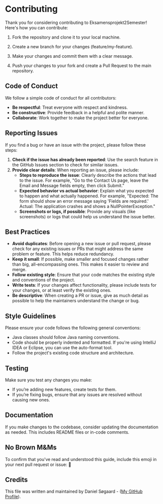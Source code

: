 # Contributing
Thank you for considering contributing to Eksamensprojekt2Semester! Here's how you can contribute:

1. Fork the repository and clone it to your local machine.

2. Create a new branch for your changes (feature/my-feature).

3. Make your changes and commit them with a clear message.

4. Push your changes to your fork and create a Pull Request to the main repository.

## Code of Conduct
We follow a simple code of conduct for all contributors:

- **Be respectful**: Treat everyone with respect and kindness.
- **Be constructive**: Provide feedback in a helpful and polite manner.
- **Collaborate**: Work together to make the project better for everyone.

## Reporting Issues
If you find a bug or have an issue with the project, please follow these steps:

1. **Check if the issue has already been reported**: Use the search feature in the GitHub Issues section to check for similar issues.
2. **Provide clear details**: When reporting an issue, please include:
   - **Steps to reproduce the issue**: Clearly describe the actions that lead to the issue. For example, "Go to the Contact Us page, leave the Email and Message fields empty, then click Submit."
   - **Expected behavior vs actual behavior**: Explain what you expected to happen and what actually happened. For example, "Expected: The form should show an error message saying 'Fields are required.' Actual: The application crashes and shows a NullPointerException."
   - **Screenshots or logs, if possible**: Provide any visuals (like screenshots) or logs that could help us understand the issue better.


## Best Practices
- **Avoid duplicates**: Before opening a new issue or pull request, please check for any existing issues or PRs that might address the same problem or feature. This helps reduce redundancy.
- **Keep it small**: If possible, make smaller and focused changes rather than big, all-encompassing ones. This makes it easier to review and merge.
- **Follow existing style**: Ensure that your code matches the existing style and conventions of the project.
- **Write tests**: If your changes affect functionality, please include tests for your changes, or at least verify the existing ones.
- **Be descriptive**: When creating a PR or issue, give as much detail as possible to help the maintainers understand the change or bug.

## Style Guidelines
Please ensure your code follows the following general conventions:

- Java classes should follow Java naming conventions.
- Code should be properly indented and formatted. If you're using IntelliJ IDEA or Eclipse, you can use the auto-format tool.
- Follow the project's existing code structure and architecture.

## Testing
Make sure you test any changes you make:

- If you’re adding new features, create tests for them.
- If you’re fixing bugs, ensure that any issues are resolved without causing new ones.

## Documentation
If you make changes to the codebase, consider updating the documentation as needed. This includes README files or in-code comments.

## No Brown M&Ms 
To confirm that you've read and understood this guide, include this emoji in your next pull request or issue: 🐳

## Credits
This file was written and maintained by Daniel Søgaard - ([My GitHub Profile](https://github.com/Daniel23894)).




   
